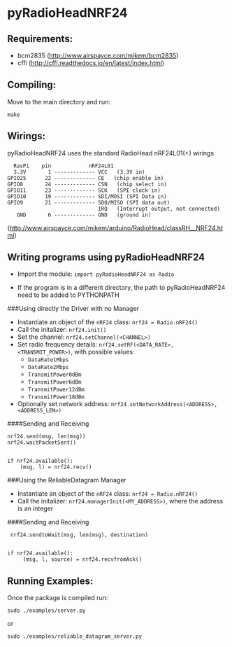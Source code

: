pyRadioHeadNRF24
===============

Requirements:
---------
- bcm2835 (http://www.airspayce.com/mikem/bcm2835) 
- cffi (http://cffi.readthedocs.io/en/latest/index.html)


Compiling:
----------
Move to the main directory and run:

	make

Wirings:
----------
pyRadioHeadNRF24 uses the standard RadioHead nRF24L01(+) wirings

      RasPi    pin            nRF24L01
      3.3V       1 ------------- VCC   (3.3V in)
    GPIO25      22 ------------- CE   (chip enable in)
    GPIO8       24 ------------- CSN   (chip select in)
    GPIO11      23 ------------- SCK   (SPI clock in)
    GPIO10      19 ------------- SDI/MOSI (SPI Data in)
    GPIO9       21 ------------- SDO/MISO (SPI data out)
                                 IRQ   (Interrupt output, not connected)
       GND       6 ------------- GND   (ground in)

(http://www.airspayce.com/mikem/arduino/RadioHead/classRH__NRF24.html)

Writing programs using pyRadioHeadNRF24
---------------------------------------
- Import the module: ```import pyRadioHeadNRF24 as Radio```
* If the program is in a different directory, the path to pyRadioHeadNRF24 need to be added to PYTHONPATH

###Using directly the Driver with no Manager
- Instantiate an object of the ```nRF24``` class: ```nrf24 = Radio.nRF24()```
- Call the initalizer: ```nrf24.init()```
- Set the channel: ```nrf24.setChannel(<CHANNEL>)```
- Set radio frequency details: ```nrf24.setRF(<DATA_RATE>, <TRANSMIT_POWER>)```, with possible values:
	- ```DataRate1Mbps```
	- ```DataRate2Mbps```
	- ```TransmitPower0dBm```
	- ```TransmitPower6dBm```
	- ```TransmitPower12dBm```
	- ```TransmitPower18dBm```
- Optionally set network address: ```nrf24.setNetworkAddress(<ADDRESS>, <ADDRESS_LEN>)```

####Sending and Receiving
	
	nrf24.send(msg, len(msg))  
	nrf24.waitPacketSent()  
	
	
	if nrf24.available():  
        (msg, l) = nrf24.recv()    


###Using the ReliableDatagram Manager
- Instantiate an object of the ```nRF24``` class: ```nrf24 = Radio.nRF24()```
- Call the initalizer: ```nrf24.managerInit(<MY_ADDRESS>)```, where the address is an integer


####Sending and Receiving
	
	 nrf24.sendtoWait(msg, len(msg), destination)  
	
	
	if nrf24.available():  
         (msg, l, source) = nrf24.recvfromAck()
         
Running Examples:
-----------------
Once the package is compiled run:

	sudo ./examples/server.py

or

	sudo ./examples/reliable_datagram_server.py
